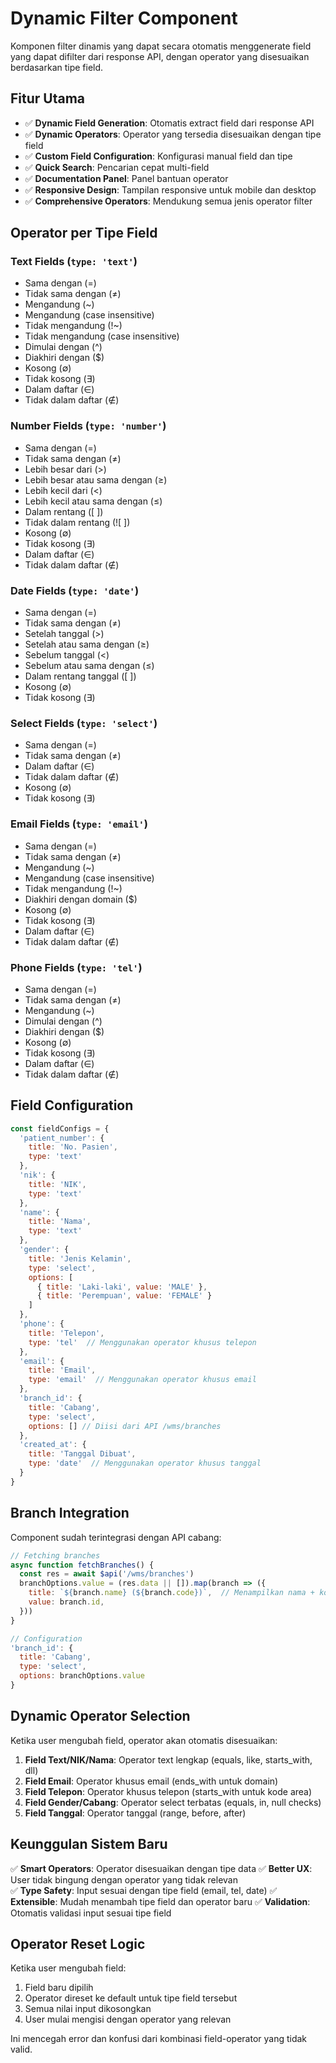 # Dynamic Filter Component

Komponen filter dinamis yang dapat secara otomatis menggenerate field yang dapat difilter dari response API, dengan operator yang disesuaikan berdasarkan tipe field.

## Fitur Utama

- ✅ **Dynamic Field Generation**: Otomatis extract field dari response API
- ✅ **Dynamic Operators**: Operator yang tersedia disesuaikan dengan tipe field
- ✅ **Custom Field Configuration**: Konfigurasi manual field dan tipe
- ✅ **Quick Search**: Pencarian cepat multi-field
- ✅ **Documentation Panel**: Panel bantuan operator
- ✅ **Responsive Design**: Tampilan responsive untuk mobile dan desktop
- ✅ **Comprehensive Operators**: Mendukung semua jenis operator filter

## Operator per Tipe Field

### Text Fields (`type: 'text'`)
- Sama dengan (=)
- Tidak sama dengan (≠)
- Mengandung (~)
- Mengandung (case insensitive)
- Tidak mengandung (!~)
- Tidak mengandung (case insensitive)
- Dimulai dengan (^)
- Diakhiri dengan ($)
- Kosong (∅)
- Tidak kosong (∃)
- Dalam daftar (∈)
- Tidak dalam daftar (∉)

### Number Fields (`type: 'number'`)
- Sama dengan (=)
- Tidak sama dengan (≠)
- Lebih besar dari (>)
- Lebih besar atau sama dengan (≥)
- Lebih kecil dari (<)
- Lebih kecil atau sama dengan (≤)
- Dalam rentang ([ ])
- Tidak dalam rentang (![ ])
- Kosong (∅)
- Tidak kosong (∃)
- Dalam daftar (∈)
- Tidak dalam daftar (∉)

### Date Fields (`type: 'date'`)
- Sama dengan (=)
- Tidak sama dengan (≠)
- Setelah tanggal (>)
- Setelah atau sama dengan (≥)
- Sebelum tanggal (<)
- Sebelum atau sama dengan (≤)
- Dalam rentang tanggal ([ ])
- Kosong (∅)
- Tidak kosong (∃)

### Select Fields (`type: 'select'`)
- Sama dengan (=)
- Tidak sama dengan (≠)
- Dalam daftar (∈)
- Tidak dalam daftar (∉)
- Kosong (∅)
- Tidak kosong (∃)

### Email Fields (`type: 'email'`)
- Sama dengan (=)
- Tidak sama dengan (≠)
- Mengandung (~)
- Mengandung (case insensitive)
- Tidak mengandung (!~)
- Diakhiri dengan domain ($)
- Kosong (∅)
- Tidak kosong (∃)
- Dalam daftar (∈)
- Tidak dalam daftar (∉)

### Phone Fields (`type: 'tel'`)
- Sama dengan (=)
- Tidak sama dengan (≠)
- Mengandung (~)
- Dimulai dengan (^)
- Diakhiri dengan ($)
- Kosong (∅)
- Tidak kosong (∃)
- Dalam daftar (∈)
- Tidak dalam daftar (∉)

## Field Configuration

```javascript
const fieldConfigs = {
  'patient_number': {
    title: 'No. Pasien',
    type: 'text'
  },
  'nik': {
    title: 'NIK', 
    type: 'text'
  },
  'name': {
    title: 'Nama',
    type: 'text'
  },
  'gender': {
    title: 'Jenis Kelamin',
    type: 'select',
    options: [
      { title: 'Laki-laki', value: 'MALE' },
      { title: 'Perempuan', value: 'FEMALE' }
    ]
  },
  'phone': {
    title: 'Telepon',
    type: 'tel'  // Menggunakan operator khusus telepon
  },
  'email': {
    title: 'Email',
    type: 'email'  // Menggunakan operator khusus email
  },
  'branch_id': {
    title: 'Cabang',
    type: 'select',
    options: [] // Diisi dari API /wms/branches
  },
  'created_at': {
    title: 'Tanggal Dibuat',
    type: 'date'  // Menggunakan operator khusus tanggal
  }
}
```

## Branch Integration

Component sudah terintegrasi dengan API cabang:

```javascript
// Fetching branches
async function fetchBranches() {
  const res = await $api('/wms/branches')
  branchOptions.value = (res.data || []).map(branch => ({
    title: `${branch.name} (${branch.code})`,  // Menampilkan nama + kode
    value: branch.id,
  }))
}

// Configuration
'branch_id': {
  title: 'Cabang',
  type: 'select',
  options: branchOptions.value
}
```

## Dynamic Operator Selection

Ketika user mengubah field, operator akan otomatis disesuaikan:

1. **Field Text/NIK/Nama**: Operator text lengkap (equals, like, starts_with, dll)
2. **Field Email**: Operator khusus email (ends_with untuk domain)
3. **Field Telepon**: Operator khusus telepon (starts_with untuk kode area)
4. **Field Gender/Cabang**: Operator select terbatas (equals, in, null checks)
5. **Field Tanggal**: Operator tanggal (range, before, after)

## Keunggulan Sistem Baru

✅ **Smart Operators**: Operator disesuaikan dengan tipe data
✅ **Better UX**: User tidak bingung dengan operator yang tidak relevan  
✅ **Type Safety**: Input sesuai dengan tipe field (email, tel, date)
✅ **Extensible**: Mudah menambah tipe field dan operator baru
✅ **Validation**: Otomatis validasi input sesuai tipe field

## Operator Reset Logic

Ketika user mengubah field:
1. Field baru dipilih
2. Operator direset ke default untuk tipe field tersebut
3. Semua nilai input dikosongkan
4. User mulai mengisi dengan operator yang relevan

Ini mencegah error dan konfusi dari kombinasi field-operator yang tidak valid. 
